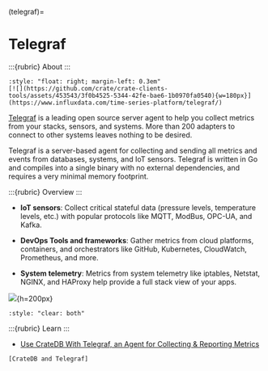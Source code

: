 (telegraf)=
# Telegraf

:::{rubric} About
:::

```{div}
:style: "float: right; margin-left: 0.3em"
[![](https://github.com/crate/crate-clients-tools/assets/453543/3f0b4525-5344-42fe-bae6-1b0970fa0540){w=180px}](https://www.influxdata.com/time-series-platform/telegraf/)
```

[Telegraf] is a leading open source server agent to help you collect metrics
from your stacks, sensors, and systems. More than 200 adapters to connect
to other systems leaves nothing to be desired.

Telegraf is a server-based agent for collecting and sending all metrics and
events from databases, systems, and IoT sensors. Telegraf is written in Go
and compiles into a single binary with no external dependencies, and requires
a very minimal memory footprint.

:::{rubric} Overview
:::

- **IoT sensors**: Collect critical stateful data (pressure levels, temperature
  levels, etc.) with popular protocols like MQTT, ModBus, OPC-UA, and Kafka.

- **DevOps Tools and frameworks**: Gather metrics from cloud platforms,
  containers, and orchestrators like GitHub, Kubernetes, CloudWatch, Prometheus,
  and more.

- **System telemetry**: Metrics from system telemetry like iptables, Netstat,
  NGINX, and HAProxy help provide a full stack view of your apps.

![](https://www.influxdata.com/wp-content/uploads/Main-Diagram_06.01.2022v1.png){h=200px}

```{div}
:style: "clear: both"
```

:::{rubric} Learn
:::

- [Use CrateDB With Telegraf, an Agent for Collecting & Reporting Metrics]


```{seealso}
[CrateDB and Telegraf]
```



[CrateDB and Telegraf]: https://cratedb.com/integrations/cratedb-and-telegraf
[Telegraf]: https://www.influxdata.com/time-series-platform/telegraf/
[Use CrateDB With Telegraf, an Agent for Collecting & Reporting Metrics]: https://cratedb.com/blog/use-cratedb-with-telegraf-an-agent-for-collecting-reporting-metrics
